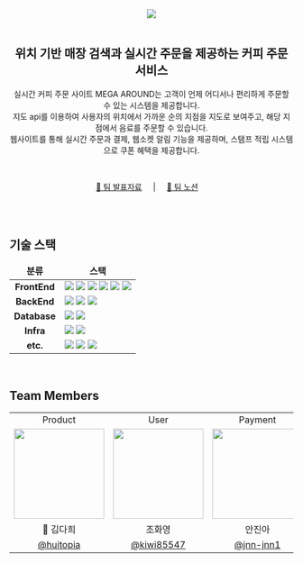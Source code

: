  <div align="center">
   <img src="https://github.com/user-attachments/assets/b357c403-8bc5-4841-ac07-578cd70fd776"/>
    <br />
    <br />
    <h2> 위치 기반 매장 검색과 실시간 주문을 제공하는 커피 주문 서비스 </h2>
    <p>
      실시간 커피 주문 사이트 MEGA AROUND는 고객이 언제 어디서나 편리하게 주문할 수 있는 시스템을 제공합니다. <br />
      지도 api를 이용하여 사용자의 위치에서 가까운 순의 지점을 지도로 보여주고, 해당 지점에서 음료를 주문할 수 있습니다. <br />
      웹사이트를 통해 실시간 주문과 결제, 웹소켓 알림 기능을 제공하며, 스탬프 적립 시스템으로 쿠폰 혜택을 제공합니다. <br />
    </p>
    <br/>
   <p align='center'>
      <a href='https://www.canva.com/design/DAGMro5nzuM/tymQHljw2b3AGNOvhPvR3w/view?utm_content=DAGMro5nzuM&utm_campaign=designshare&utm_medium=link&utm_source=editor' target="_blank"> 🔗 팀 발표자료</a> &nbsp; &nbsp;  | &nbsp; &nbsp; 
      <a href='https://huitopia.notion.site/mega-around-da20d0d13c0b407ab91d6e1589d7a7a8' target="_blank"> 🔗 팀 노션</a> &nbsp; &nbsp;  
    </p>
</div>

<br/>
<br/>

## 기술 스택

<table>
    <thead>
        <tr>
          <td align="center"><b>분류</b></td>
          <td align="center"><b>스택</br></td>
        </tr>
    </thead>
    <tbody>
        <tr>
            <td align="center"><b>FrontEnd</b></td>
            <td>
                <img src="https://img.shields.io/badge/React-18.2.0-61DAFB?logo=react&logoColor=white&color=5C5C5C&labelColor=61DAFB&style=flat"/>
                <img src="https://img.shields.io/badge/Vite-5.3.3-646CFF?logo=vite&logoColor=fff&&color=5C5C5C&labelColor=646CFF&style=flat"/>
                <img src="https://img.shields.io/badge/Node.js-20.10.0-5FA04E?logo=nodedotjs&logoColor=fff&&color=5C5C5C&labelColor=5FA04E&style=flat"/>
                <img src="https://img.shields.io/badge/Chakra%20UI-319795?logo=chakraui&logoColor=fff&style=flat"/>
                <img src="https://img.shields.io/badge/Font%20Awesome-538DD7?logo=fontawesome&logoColor=fff&style=flat"/>
                <img src="https://img.shields.io/badge/Kakao-FFCD00?logo=kakao&logoColor=000&style=flat"/>
            </td>
        </tr>
        <tr>
            <td align="center"><b>BackEnd</b></td>
            <td>
                <img src="https://img.shields.io/badge/Spring%20Boot-3.2.7-6DB33F?logo=springboot&logoColor=white&color=5C5C5C&labelColor=6DB33F&style=flat"/>
                <img src="https://img.shields.io/badge/Spring%20Security-6DB33F?logo=springsecurity&logoColor=fff&style=flat"/>
                <img src="https://img.shields.io/badge/JSON%20Web%20Tokens-000?logo=jsonwebtokens&logoColor=fff&style=flat"/>
            </td>
         </tr>
         <tr>
            <td align="center"><b>Database</b></td>
            <td>
                <img src="https://img.shields.io/badge/MariaDB-8.3.0-003545?logo=mariadb&logoColor=fff&color=5C5C5C&labelColor=003545&style=flat"/>
                <img src="https://img.shields.io/badge/Docker-26.1.1-2496ED?logo=docker&logoColor=fff&color=5C5C5C&labelColor=2496ED&style=flat"/>
            </td>
         </tr>
         <tr>
             <td align="center"><b>Infra</b></td>
             <td>
                 <img src="https://img.shields.io/badge/Amazon%20EC2-F90?logo=amazonec2&logoColor=fff&style=flat"/>
                 <img src="https://img.shields.io/badge/Amazon%20S3-569A31?logo=amazons3&logoColor=fff&style=flat"/>
             </td>
        </tr>
        <tr>
            <td align="center"><b>etc.</b></td>
            <td>
              <img src="https://img.shields.io/badge/Notion-000000?logo=Notion&style=flat"/>
              <img src="https://img.shields.io/badge/GitHub-181717?logo=github&logoColor=fff&style=flat"/>
              <img src="https://img.shields.io/badge/IntelliJ%20IDEA-000?logo=intellijidea&logoColor=fff&style=flat"/>
            </td>
        </tr>
    </tbody>
</table>

<br/>

## Team Members

  <table>
  <tr>
      <td align="center">Product</td>
      <td align="center">User</td>
      <td align="center">Payment</td>
    </tr>
    <tr>
      <td align="center"><img src="https://github.com/huitopia.png" width="160"></td>
      <td align="center"><img src="https://github.com/kiwi85547.png" width="160"></td>
      <td align="center"><img src="https://github.com/jnn-jnn1.png" width="160"></td>
    </tr>
    <tr>
      <td align="center">👑 김다희</td>
      <td align="center">조화영</td>
      <td align="center">안진아</td>
    </tr>
    <tr>
      <td align="center"><a href="https://github.com/huitopia" target="_blank">@huitopia</a></td>
      <td align="center"><a href="https://github.com/kiwi85547" target="_blank">@kiwi85547</a></td>
      <td align="center"><a href="https://github.com/jnn-jnn1" target="_blank">@jnn-jnn1</a></td>
    </tr>
  </table>

